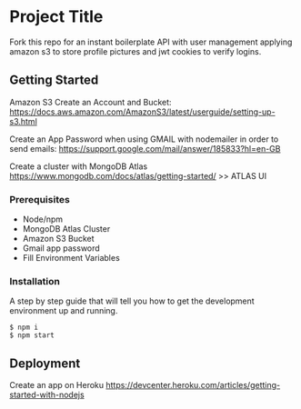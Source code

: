 # Project Title

Fork this repo for an instant boilerplate API with user management applying amazon s3 to store profile pictures and jwt cookies to verify logins.

## Getting Started

Amazon S3 Create an Account and Bucket:
https://docs.aws.amazon.com/AmazonS3/latest/userguide/setting-up-s3.html

Create an App Password when using GMAIL with nodemailer in order to send emails:
https://support.google.com/mail/answer/185833?hl=en-GB

Create a cluster with MongoDB Atlas
https://www.mongodb.com/docs/atlas/getting-started/ >> ATLAS UI

### Prerequisites

-  Node/npm
-  MongoDB Atlas Cluster
-  Amazon S3 Bucket
-  Gmail app password
-  Fill Environment Variables

### Installation

A step by step guide that will tell you how to get the development environment up and running.

```
$ npm i
$ npm start
```

## Deployment

Create an app on Heroku
https://devcenter.heroku.com/articles/getting-started-with-nodejs
